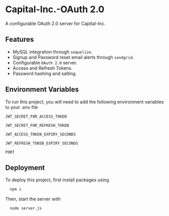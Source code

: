 
# Capital-Inc.-OAuth 2.0

A configurable OAuth 2.0 server for Capital-Inc.


## Features

- MySQL integration through `sequelize`.
- Signup and Password reset email alerts through `sendgrid`.
- Configurable `OAuth 2.0` server.
- Access and Refresh Tokens.
- Password hashing and salting.

## Environment Variables

To run this project, you will need to add the following environment variables to your .env file


`JWT_SECRET_FOR_ACCESS_TOKEN`

`JWT_SECRET_FOR_REFRESH_TOKEN`

`JWT_ACCESS_TOKEN_EXPIRY_SECONDS`

`JWT_REFRESH_TOKEN_EXPIRY_SECONDS`

`PORT`

## Deployment

To deploy this project, first install packages using 

```bash
  npm i
```

Then, start the server with 

```bash
  node server.js
```

